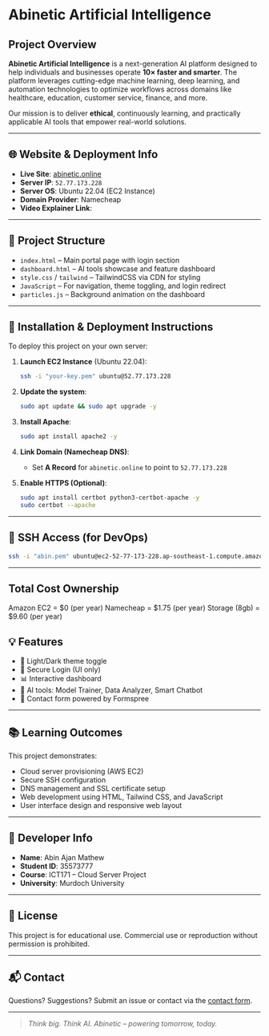 # Abinetic Artificial Intelligence



## Project Overview

**Abinetic Artificial Intelligence** is a next-generation AI platform designed to help individuals and businesses operate **10× faster and smarter**. The platform leverages cutting-edge machine learning, deep learning, and automation technologies to optimize workflows across domains like healthcare, education, customer service, finance, and more.

Our mission is to deliver **ethical**, continuously learning, and practically applicable AI tools that empower real-world solutions.

---

## 🌐 Website & Deployment Info

- **Live Site**: [abinetic.online](https://abinetic.online)
- **Server IP**: `52.77.173.228`
- **Server OS**: Ubuntu 22.04 (EC2 Instance)
- **Domain Provider**: Namecheap
- **Video Explainer Link**:

---

## 📁 Project Structure

- `index.html` – Main portal page with login section
- `dashboard.html` – AI tools showcase and feature dashboard
- `style.css` / `tailwind` – TailwindCSS via CDN for styling
- `JavaScript` – For navigation, theme toggling, and login redirect
- `particles.js` – Background animation on the dashboard

---

## 🚀 Installation & Deployment Instructions

To deploy this project on your own server:

1. **Launch EC2 Instance** (Ubuntu 22.04):
   ```bash
   ssh -i "your-key.pem" ubuntu@52.77.173.228
   ```

2. **Update the system**:
   ```bash
   sudo apt update && sudo apt upgrade -y
   ```

3. **Install Apache**:
   ```bash
   sudo apt install apache2 -y
   ```

4. **Link Domain (Namecheap DNS)**:
   - Set **A Record** for `abinetic.online` to point to `52.77.173.228`

5. **Enable HTTPS (Optional)**:
   ```bash
   sudo apt install certbot python3-certbot-apache -y
   sudo certbot --apache
   ```

---

## 🔐 SSH Access (for DevOps)

```bash
ssh -i "abin.pem" ubuntu@ec2-52-77-173-228.ap-southeast-1.compute.amazonaws.com
```

---

## Total Cost Ownership
Amazon EC2 = $0 (per year)
Namecheap = $1.75 (per year)
Storage (8gb) = $9.60 (per year)

## 💡 Features

- 🌙 Light/Dark theme toggle
- 🔐 Secure Login (UI only)
- 📊 Interactive dashboard
- 🧠 AI tools: Model Trainer, Data Analyzer, Smart Chatbot
- 📩 Contact form powered by Formspree

---

## 📚 Learning Outcomes

This project demonstrates:

- Cloud server provisioning (AWS EC2)
- Secure SSH configuration
- DNS management and SSL certificate setup
- Web development using HTML, Tailwind CSS, and JavaScript
- User interface design and responsive web layout

---

## 👤 Developer Info

- **Name**: Abin Ajan Mathew  
- **Student ID**: 35573777  
- **Course**: ICT171 – Cloud Server Project  
- **University**: Murdoch University  

---

## 📄 License

This project is for educational use. Commercial use or reproduction without permission is prohibited.

---

## 📬 Contact

Questions? Suggestions? Submit an issue or contact via the [contact form](https://abinetic.online#contact).

---

> _Think big. Think AI. Abinetic – powering tomorrow, today._
